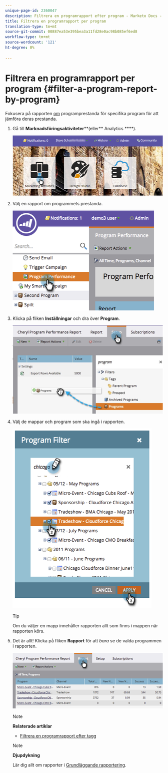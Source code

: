 ```yaml
---
unique-page-id: 2360047
description: Filtrera en programrapport efter program - Marketo Docs - Produktdokumentation
title: Filtrera en programrapport per program
translation-type: tm+mt
source-git-commit: 00887ea53e395bea3a11fd28e0ac98b085ef6ed8
workflow-type: tm+mt
source-wordcount: '121'
ht-degree: 0%

---
```



# Filtrera en programrapport per program {#filter-a-program-report-by-program}

Fokusera på rapporten [om](create-a-program-performance-report.md) programprestanda för specifika program för att jämföra deras prestanda.

1. Gå till **Marknadsföringsaktiviteter****(eller** Analytics ****).

   ![](assets/login-marketing-activities-3.png)

1. Välj en rapport om programmets prestanda.

   ![](assets/image2014-9-23-16-3a4-3a4.png)

1. Klicka på fliken **Inställningar** och dra över **Program**.

   ![](assets/prospect3.jpg)

1. Välj de mappar och program som ska ingå i rapporten.

   ![](assets/image2014-9-23-16-3a5-3a5.png)

   >[!TIP]
   >
   >Om du väljer en mapp innehåller rapporten allt som finns i mappen när rapporten körs.

1. Det är allt! Klicka på fliken **Rapport** för att *bara* se de valda programmen i rapporten.

   ![](assets/image2014-9-23-16-3a5-3a41.png)

   >[!NOTE]
   >
   >**Relaterade artiklar**
   >
   >    
   >    
   >    * [Filtrera en programrapport efter tagg](filter-a-program-report-by-tag.md)


   >[!NOTE]
   >
   >**Djupdykning**
   >
   >
   >Lär dig allt om rapporter i [Grundläggande rapportering](http://docs.marketo.com/display/docs/basic+reporting).


